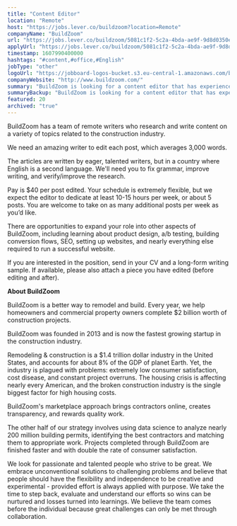 ```yaml
---
title: "Content Editor"
location: "Remote"
host: "https://jobs.lever.co/buildzoom?location=Remote"
companyName: "BuildZoom"
url: "https://jobs.lever.co/buildzoom/5081c1f2-5c2a-4bda-ae9f-9d8d0350ea01"
applyUrl: "https://jobs.lever.co/buildzoom/5081c1f2-5c2a-4bda-ae9f-9d8d0350ea01/apply"
timestamp: 1607990400000
hashtags: "#content,#office,#English"
jobType: "other"
logoUrl: "https://jobboard-logos-bucket.s3.eu-central-1.amazonaws.com/buildzoom"
companyWebsite: "http://www.buildzoom.com/"
summary: "BuildZoom is looking for a content editor that has experience in: experience in: #content, #office, #English."
summaryBackup: "BuildZoom is looking for a content editor that has experience in: #content, #windows, #ui/ux."
featured: 20
archived: "true"
---
```


BuildZoom has a team of remote writers who research and write content on a variety of topics related to the construction industry. 

We need an amazing writer to edit each post, which averages 3,000 words.

The articles are written by eager, talented writers, but in a country where English is a second language. We'll need you to fix grammar, improve writing, and verify/improve the research.

Pay is $40 per post edited. Your schedule is extremely flexible, but we expect the editor to dedicate at least 10-15 hours per week, or about 5 posts. You are welcome to take on as many additional posts per week as you’d like. 

There are opportunities to expand your role into other aspects of BuildZoom, including learning about product design, a/b testing, building conversion flows, SEO, setting up websites, and nearly everything else required to run a successful website.

If you are interested in the position, send in your CV and a long-form writing sample. If available, please also attach a piece you have edited (before editing and after).

**About BuildZoom**

BuildZoom is a better way to remodel and build. Every year, we help homeowners and commercial property owners complete $2 billion worth of construction projects.

BuildZoom was founded in 2013 and is now the fastest growing startup in the construction industry.

Remodeling & construction is a $1.4 trillion dollar industry in the United States, and accounts for about 8% of the GDP of planet Earth. Yet, the industry is plagued with problems: extremely low consumer satisfaction, cost disease, and constant project overruns. The housing crisis is affecting nearly every American, and the broken construction industry is the single biggest factor for high housing costs.

BuildZoom's marketplace approach brings contractors online, creates transparency, and rewards quality work. 

The other half of our strategy involves using data science to analyze nearly 200 million building permits, identifying the best contractors and matching them to appropriate work. Projects completed through BuildZoom are finished faster and with double the rate of consumer satisfaction.

We look for passionate and talented people who strive to be great. We embrace unconventional solutions to challenging problems and believe that people should have the flexibility and independence to be creative and experimental - provided effort is always applied with purpose. We take the time to step back, evaluate and understand our efforts so wins can be nurtured and losses turned into learnings. We believe the team comes before the individual because great challenges can only be met through collaboration.
